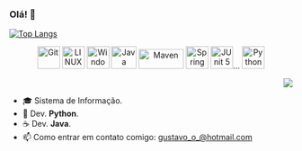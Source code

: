 ### Olá! 👋

[![Top Langs](https://github-readme-stats.vercel.app/api/top-langs/?username=escoobi)](https://github.com/escoobi/escoobi)



<div align="center">
<img src="https://img.icons8.com/color/48/000000/git.png" alt="Git" title="Git" width="40" height="40"/>
<img src="https://img.icons8.com/color/48/4a90e2/linux.png" alt="LINUX" title="LINUX" width="40" height="40"/>
<img src="https://img.icons8.com/color/48/4a90e2/windows-10.png" alt="Windows" title="Windows" width="40" height="40"/>
<img src="https://img.icons8.com/color/48/4a90e2/java-coffee-cup-logo.png" alt="Java" title="Java" width="45" height="40"/>
<img src="http://maven.apache.org/images/maven-logo-black-on-white.png" alt="Maven" title="Maven" width="80" height="35"/>
<img src="https://img.icons8.com/color/48/4a90e2/spring-logo.png" alt="Spring" title="Spring" width="40" height="40"/>
<img src="https://junit.org/junit5/assets/img/junit5-logo.png" alt="JUnit 5" title="JUnit 5" width="40" height="40"/>...
<img src="https://img.icons8.com/color/48/000000/python--v1.png" alt="Python" title="Python" width="40" height="40"/>
  
</div>
  
<div align="right">
  
![](https://komarev.com/ghpvc/?username=Re04nan&label=visitors&color=blue)

</div>

- 🎓 Sistema de Informação.
- 🐍 Dev. **Python**.                                   
- ☕ Dev. **Java**.                                   
- 📫 Como entrar em contato comigo: gustavo_o_@hotmail.com
